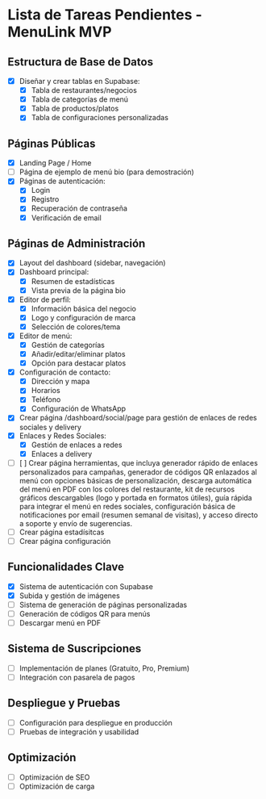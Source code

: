 # Lista de Tareas Pendientes - MenuLink MVP

## Estructura de Base de Datos
- [x] Diseñar y crear tablas en Supabase:
  - [x] Tabla de restaurantes/negocios
  - [x] Tabla de categorías de menú
  - [x] Tabla de productos/platos
  - [x] Tabla de configuraciones personalizadas

## Páginas Públicas
- [x] Landing Page / Home
- [ ] Página de ejemplo de menú bio (para demostración)
- [x] Páginas de autenticación:
  - [x] Login
  - [x] Registro
  - [x] Recuperación de contraseña
  - [x] Verificación de email

## Páginas de Administración
- [x] Layout del dashboard (sidebar, navegación)
- [x] Dashboard principal:
  - [x] Resumen de estadísticas
  - [x] Vista previa de la página bio
- [x] Editor de perfil:
  - [x] Información básica del negocio
  - [x] Logo y configuración de marca
  - [x] Selección de colores/tema
- [x] Editor de menú:
  - [x] Gestión de categorías
  - [x] Añadir/editar/eliminar platos
  - [x] Opción para destacar platos
- [x] Configuración de contacto:
  - [x] Dirección y mapa
  - [x] Horarios
  - [x] Teléfono
  - [x] Configuración de WhatsApp
- [x] Crear página /dashboard/social/page para gestión de enlaces de redes sociales y delivery
- [x] Enlaces y Redes Sociales:
  - [x] Gestión de enlaces a redes
  - [x] Enlaces a delivery
- [ ] [ ] Crear página herramientas, que incluya generador rápido de enlaces personalizados para campañas, generador de códigos QR enlazados al menú con opciones básicas de personalización, descarga automática del menú en PDF con los colores del restaurante, kit de recursos gráficos descargables (logo y portada en formatos útiles), guía rápida para integrar el menú en redes sociales, configuración básica de notificaciones por email (resumen semanal de visitas), y acceso directo a soporte y envío de sugerencias. 
- [ ] Crear página estadísitcas
- [ ] Crear página configuración

## Funcionalidades Clave
- [x] Sistema de autenticación con Supabase
- [x] Subida y gestión de imágenes
- [ ] Sistema de generación de páginas personalizadas
- [ ] Generación de códigos QR para menús
- [ ] Descargar menú en PDF

## Sistema de Suscripciones
- [ ] Implementación de planes (Gratuito, Pro, Premium)
- [ ] Integración con pasarela de pagos

## Despliegue y Pruebas
- [ ] Configuración para despliegue en producción
- [ ] Pruebas de integración y usabilidad

## Optimización
- [ ] Optimización de SEO
- [ ] Optimización de carga
